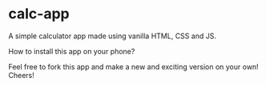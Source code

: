 # calc-app
A simple calculator app made using vanilla HTML, CSS and JS.

How to install this app on your phone?

Feel free to fork this app and make a new and exciting version on your own!
Cheers!